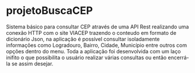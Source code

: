 # projetoBuscaCEP
Sistema básico para consultar CEP através de uma API Rest realizando uma conexão HTTP com o site VIACEP trazendo o conteudo em formato de dicionário Json, na aplicação é possível consultar isoladamente informações como Logradouro, Bairro, Cidade, Município entre outros com opções dentro do menu. Toda a aplicação foi desenvolvida com um laço inifito o que possibilita o usuário realizar várias consultas ou então encerrá-la se assim desejar. 
